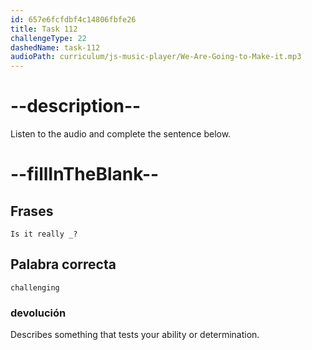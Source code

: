 ```yaml
---
id: 657e6fcfdbf4c14806fbfe26
title: Task 112
challengeType: 22
dashedName: task-112
audioPath: curriculum/js-music-player/We-Are-Going-to-Make-it.mp3
---
```


<!-- (audio) Brian: Hey, Sarah! How's work as a QA tester? Is it really challenging? -->

# --description--

Listen to the audio and complete the sentence below.

# --fillInTheBlank--

## Frases

`Is it really _?`

## Palabra correcta

`challenging`

### devolución

Describes something that tests your ability or determination.
